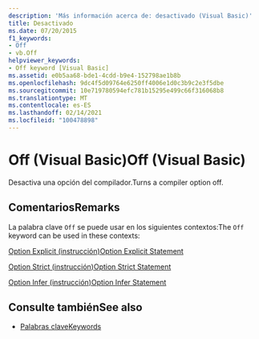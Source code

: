 ```yaml
---
description: 'Más información acerca de: desactivado (Visual Basic)'
title: Desactivado
ms.date: 07/20/2015
f1_keywords:
- Off
- vb.Off
helpviewer_keywords:
- Off keyword [Visual Basic]
ms.assetid: e0b5aa68-bde1-4cdd-b9e4-152798ae1b8b
ms.openlocfilehash: 9dc4f5d09764e6250ff4006e1d0c3b9c2e3f5dbe
ms.sourcegitcommit: 10e719780594efc781b15295e499c66f316068b8
ms.translationtype: MT
ms.contentlocale: es-ES
ms.lasthandoff: 02/14/2021
ms.locfileid: "100478898"
---
```

# <a name="off-visual-basic"></a><span data-ttu-id="af699-103">Off (Visual Basic)</span><span class="sxs-lookup"><span data-stu-id="af699-103">Off (Visual Basic)</span></span>

<span data-ttu-id="af699-104">Desactiva una opción del compilador.</span><span class="sxs-lookup"><span data-stu-id="af699-104">Turns a compiler option off.</span></span>  
  
## <a name="remarks"></a><span data-ttu-id="af699-105">Comentarios</span><span class="sxs-lookup"><span data-stu-id="af699-105">Remarks</span></span>  

 <span data-ttu-id="af699-106">La palabra clave `Off` se puede usar en los siguientes contextos:</span><span class="sxs-lookup"><span data-stu-id="af699-106">The `Off` keyword can be used in these contexts:</span></span>  
  
 [<span data-ttu-id="af699-107">Option Explicit (instrucción)</span><span class="sxs-lookup"><span data-stu-id="af699-107">Option Explicit Statement</span></span>](../language-reference/statements/option-explicit-statement.md)  
  
 [<span data-ttu-id="af699-108">Option Strict (instrucción)</span><span class="sxs-lookup"><span data-stu-id="af699-108">Option Strict Statement</span></span>](../language-reference/statements/option-strict-statement.md)  
  
 [<span data-ttu-id="af699-109">Option Infer (instrucción)</span><span class="sxs-lookup"><span data-stu-id="af699-109">Option Infer Statement</span></span>](../language-reference/statements/option-infer-statement.md)  
  
## <a name="see-also"></a><span data-ttu-id="af699-110">Consulte también</span><span class="sxs-lookup"><span data-stu-id="af699-110">See also</span></span>

- [<span data-ttu-id="af699-111">Palabras clave</span><span class="sxs-lookup"><span data-stu-id="af699-111">Keywords</span></span>](../language-reference/keywords/index.md)
